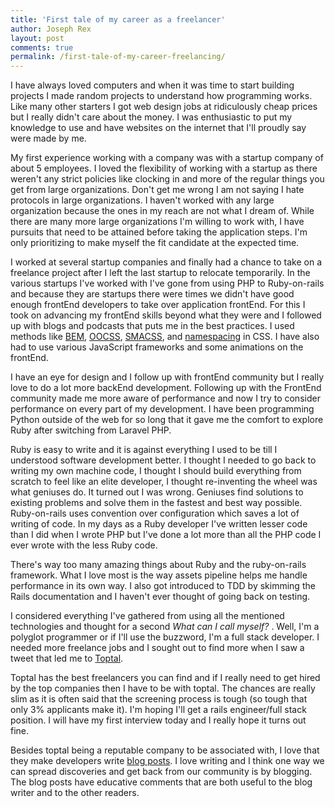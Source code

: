 ```yaml
---
title: 'First tale of my career as a freelancer'
author: Joseph Rex
layout: post
comments: true
permalink: /first-tale-of-my-career-freelancing/
---
```

I have always loved computers and when it was time to start building projects I made random projects to understand how programming works. Like many other starters I got web design jobs at ridiculously cheap prices but I really didn't care about the money. I was enthusiastic to put my knowledge to use and have websites on the internet that I'll proudly say were made by me.
<!--more-->
My first experience working with a company was with a startup company of about 5 employees. I loved the flexibility of working with a startup as there weren't any strict policies like clocking in and more of the regular things you get from large organizations. Don't get me wrong I am not saying I hate protocols in large organizations. I haven't worked with any large organization because the ones in my reach are not what I dream of. While there are many more large organizations I'm willing to work with, I have pursuits that need to be attained before taking the application steps. I'm only prioritizing to make myself the fit candidate at the expected time.

I worked at several startup companies and finally had a chance to take on a freelance project after I left the last startup to relocate temporarily. In the various startups I've worked with I've gone from using PHP to Ruby-on-rails and because they are startups there were times we didn't have good enough frontEnd developers to take over application frontEnd. For this I took on advancing my frontEnd skills beyond what they were and I followed up with blogs and podcasts that puts me in the best practices. I used methods like [BEM][1], [OOCSS][2], [SMACSS][3], and [namespacing][4] in CSS. I have also had to use various JavaScript frameworks and some animations on the frontEnd.

I have an eye for design and I follow up with frontEnd community but I really love to do a lot more backEnd development. Following up with the FrontEnd community made me more aware of performance and now I try to consider performance on every part of my development. I have been programming Python outside of the web for so long that it gave me the comfort to explore Ruby after switching from Laravel PHP.

Ruby is easy to write and it is against everything I used to be till I understood software development better. I thought I needed to go back to writing my own machine code, I thought I should build everything from scratch to feel like an elite developer, I thought re-inventing the wheel was what geniuses do. It turned out I was wrong. Geniuses find solutions to existing problems and solve them in the fastest and best way possible. Ruby-on-rails uses convention over configuration which saves a lot of writing of code. In my days as a Ruby developer I've written lesser code than I did when I wrote PHP but I've done a lot more than all the PHP code I ever wrote with the less Ruby code.

There's way too many amazing things about Ruby and the ruby-on-rails framework. What I love most is the way assets pipeline helps me handle performance in its own way. I also got introduced to TDD by skimming the Rails documentation and I haven't ever thought of going back on testing.

I considered everything I've gathered from using all the mentioned technologies and thought for a second *What can I call myself?* . Well, I'm a polyglot programmer or if I'll use the buzzword, I'm a full stack developer. I needed more freelance jobs and I sought out to find more when I saw a tweet that led me to [Toptal][5].

Toptal has the best freelancers you can find and if I really need to get hired by the top companies then I have to be with toptal. The chances are really slim as it is often said that the screening process is tough (so tough that only 3% applicants make it). I'm hoping I'll get a rails engineer/full stack position. I will have my first interview today and I really hope it turns out fine.

Besides toptal being a reputable company to be associated with, I love that they make developers write [blog posts][6]. I love writing and I think one way we can spread discoveries and get back from our community is by blogging. The blog posts have educative comments that are both useful to the blog writer and to the other readers.

[1]: https://bem.info
[2]: http://oocss.org
[3]: http://smacss.com
[4]: http://csswizardry.com/2015/03/more-transparent-ui-code-with-namespaces/
[5]: http://www.toptal.com/web
[6]: http://www.toptal.com/blog